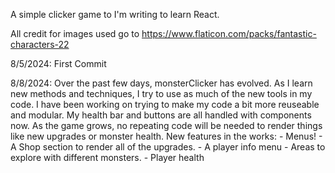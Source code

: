 A simple clicker game to I'm writing to learn React.

All credit for images used go to https://www.flaticon.com/packs/fantastic-characters-22

8/5/2024:
    First Commit

8/8/2024:
    Over the past few days, monsterClicker has evolved. As I learn new methods and techniques, I try to use as much of the new tools in my code. I have been working on trying to make my code a bit more reuseable and modular. My health bar and buttons are all handled with components now. As the game grows, no repeating code will be needed to render things like new upgrades or monster health.
    New features in the works:
        - Menus!
        - A Shop section to render all of the upgrades.
        - A player info menu 
        - Areas to explore with different monsters.
        - Player health